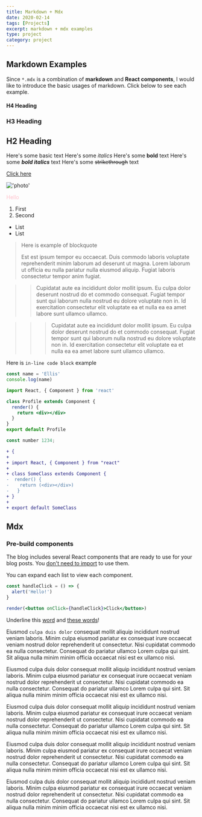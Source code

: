 ```yaml
---
title: Markdown + Mdx
date: 2020-02-14
tags: [Projects]
excerpt: markdown + mdx examples
type: project
category: project
---
```


## Markdown Examples

Since `*.mdx` is a combination of **markdown** and **React components**, I would like to introduce the basic usages of markdown. Click below to see each example.

<!-- Headings -->
<Collapsable title='Headings' titleSize='1rem'>

#### H4 Heading

### H3 Heading

## H2 Heading

</Collapsable>

<!-- Texts -->
<Collapsable title='Texts' titleSize='1rem'>

Here's some basic text
Here's some _italics_
Here's some **bold** text
Here's some **_bold italics_** text
Here's some ~~strikethrough~~ text

</Collapsable>

<!-- Links -->
<Collapsable title='Links' titleSize='1rem'>

[Click here](https://google.com)

</Collapsable>

<!-- Image -->
<Collapsable title='Image' titleSize='1rem'>

!['photo'](photo.jpeg)

</Collapsable>

<!-- HTML -->
<Collapsable title='HTML' titleSize='1rem'>

<div style='color: pink'>
  <span>Hello</span>
</div>

</Collapsable>

<!-- Lists - Numered -->
<Collapsable title='Lists - Numbered' titleSize='1rem'>

1. First
2. Second

</Collapsable>

<!-- Lists - Unordered -->
<Collapsable title='Lists - Unordered' titleSize='1rem'>

- List
- List

</Collapsable>

<!-- Blockquote -->
<Collapsable title='Blockquote' titleSize='1rem'>

> Here is example of blockquote
>
> Est est ipsum tempor eu occaecat. Duis commodo laboris voluptate reprehenderit minim laborum ad deserunt ut magna. Lorem laborum ut officia eu nulla pariatur nulla eiusmod aliquip. Fugiat laboris consectetur tempor anim fugiat.

</Collapsable>

<!-- Nested Blockquote -->
<Collapsable title='Nested Blockquote' titleSize='1rem'>

> > Cupidatat aute ea incididunt dolor mollit ipsum. Eu culpa dolor deserunt nostrud do et commodo consequat. Fugiat tempor sunt qui laborum nulla nostrud eu dolore voluptate non in. Id exercitation consectetur elit voluptate ea et nulla ea ea amet labore sunt ullamco ullamco.

> > > Cupidatat aute ea incididunt dolor mollit ipsum. Eu culpa dolor deserunt nostrud do et commodo consequat. Fugiat tempor sunt qui laborum nulla nostrud eu dolore voluptate non in. Id exercitation consectetur elit voluptate ea et nulla ea ea amet labore sunt ullamco ullamco.

</Collapsable>

<!-- Inline Code -->
<Collapsable title='Inline Code' titleSize='1rem'>

Here is `in-line code block` example

</Collapsable>

<!-- Code block -->
<Collapsable title='Code block' titleSize='1rem'>

```js
const name = 'Ellis'
console.log(name)
```

</Collapsable>

<!-- Code block highlights -->
<Collapsable title='Code block highlights' titleSize='1rem'>

```jsx {3-6}
import React, { Component } from 'react'

class Profile extends Component {
  render() {
    return <div></div>
  }
}
export default Profile
```

</Collapsable>

<!-- Code block title -->
<Collapsable title='Code block title' titleSize='1rem'>

```js:title=example.js
const number 1234;
```

</Collapsable>

<!-- Diff -->
<Collapsable title='Diff' titleSize='1rem'>

```diff
+ {
+
+ import React, { Component } from "react"
+
+ class SomeClass extends Component {
-  render() {
-    return (<div></div>)
-   }
+ }
+
+ export default SomeClass
```

</Collapsable>

## Mdx

### Pre-build components

The blog includes several React components that are ready to use for your blog posts. You <U>don't need to import</U> to use them.

You can expand each list to view each component.

<!-- React Live -->
<Collapsable title='React Live' titleSize='1rem'>

```jsx react-live
const handleClick = () => {
  alert('Hello!')
}

render(<button onClick={handleClick}>Click</button>)
```

</Collapsable>

<!-- Underline -->
<Collapsable title='Underline' titleSize='1rem'>

Underline this <U>word</U> and <U>these words</U>!

</Collapsable>

<!-- Text Blocks -->
<Collapsable title='Text Blocks' titleSize='1rem'>

<Primary>

Eiusmod `culpa duis dolor` consequat mollit aliquip incididunt nostrud veniam laboris. Minim culpa eiusmod pariatur ex consequat irure occaecat veniam nostrud dolor reprehenderit ut consectetur. Nisi cupidatat commodo ea nulla consectetur. Consequat do pariatur ullamco Lorem culpa qui sint. Sit aliqua nulla minim minim officia occaecat nisi est ex ullamco nisi.
</Primary>

<Success>

Eiusmod culpa duis dolor consequat mollit aliquip incididunt nostrud veniam laboris. Minim culpa eiusmod pariatur ex consequat irure occaecat veniam nostrud dolor reprehenderit ut consectetur. Nisi cupidatat commodo ea nulla consectetur. Consequat do pariatur ullamco Lorem culpa qui sint. Sit aliqua nulla minim minim officia occaecat nisi est ex ullamco nisi.
</Success>

<Info>

Eiusmod culpa duis dolor consequat mollit aliquip incididunt nostrud veniam laboris. Minim culpa eiusmod pariatur ex consequat irure occaecat veniam nostrud dolor reprehenderit ut consectetur. Nisi cupidatat commodo ea nulla consectetur. Consequat do pariatur ullamco Lorem culpa qui sint. Sit aliqua nulla minim minim officia occaecat nisi est ex ullamco nisi.
</Info>

<Warning>

Eiusmod culpa duis dolor consequat mollit aliquip incididunt nostrud veniam laboris. Minim culpa eiusmod pariatur ex consequat irure occaecat veniam nostrud dolor reprehenderit ut consectetur. Nisi cupidatat commodo ea nulla consectetur. Consequat do pariatur ullamco Lorem culpa qui sint. Sit aliqua nulla minim minim officia occaecat nisi est ex ullamco nisi.
</Warning>

<Danger>

Eiusmod culpa duis dolor consequat mollit aliquip incididunt nostrud veniam laboris. Minim culpa eiusmod pariatur ex consequat irure occaecat veniam nostrud dolor reprehenderit ut consectetur. Nisi cupidatat commodo ea nulla consectetur. Consequat do pariatur ullamco Lorem culpa qui sint. Sit aliqua nulla minim minim officia occaecat nisi est ex ullamco nisi.
</Danger>

</Collapsable>
